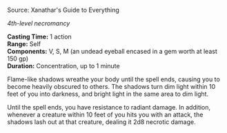 Source: Xanathar's Guide to Everything

_4th-level necromancy_

**Casting Time:** 1 action  
**Range:** Self  
**Components:** V, S, M (an undead eyeball encased in a gem worth at least 150 gp)  
**Duration:** Concentration, up to 1 minute

Flame-like shadows wreathe your body until the spell ends, causing you to become heavily obscured to others. The shadows turn dim light within 10 feet of you into darkness, and bright light in the same area to dim light.

Until the spell ends, you have resistance to radiant damage. In addition, whenever a creature within 10 feet of you hits you with an attack, the shadows lash out at that creature, dealing it 2d8 necrotic damage.